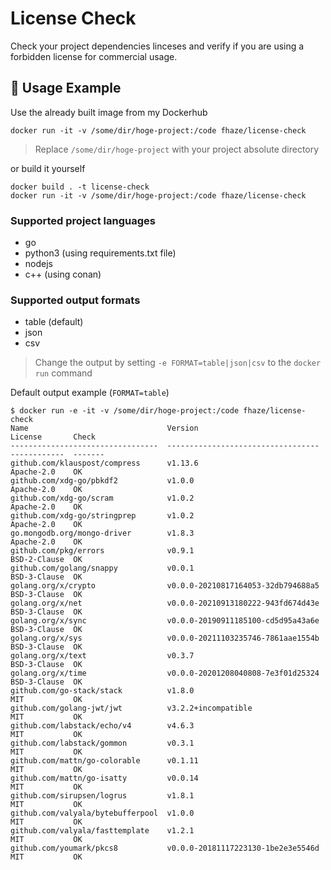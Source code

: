 # License Check

Check your project dependencies linceses and verify if you are using a forbidden license for commercial usage.

## 🚀 Usage Example

Use the already built image from my Dockerhub

```shell
docker run -it -v /some/dir/hoge-project:/code fhaze/license-check
```

> Replace `/some/dir/hoge-project` with your project absolute directory

or build it yourself

```shell
docker build . -t license-check
docker run -it -v /some/dir/hoge-project:/code fhaze/license-check
```

### Supported project languages
- go
- python3 (using requirements.txt file)
- nodejs
- c++ (using conan)

### Supported output formats
- table (default)
- json
- csv

> Change the output by setting `-e FORMAT=table|json|csv` to the `docker run` command

Default output example (`FORMAT=table`)

```shell
$ docker run -e -it -v /some/dir/hoge-project:/code fhaze/license-check
Name                               Version                             License       Check
---------------------------------  ----------------------------------  ------------  -------
github.com/klauspost/compress      v1.13.6                             Apache-2.0    OK
github.com/xdg-go/pbkdf2           v1.0.0                              Apache-2.0    OK
github.com/xdg-go/scram            v1.0.2                              Apache-2.0    OK
github.com/xdg-go/stringprep       v1.0.2                              Apache-2.0    OK
go.mongodb.org/mongo-driver        v1.8.3                              Apache-2.0    OK
github.com/pkg/errors              v0.9.1                              BSD-2-Clause  OK
github.com/golang/snappy           v0.0.1                              BSD-3-Clause  OK
golang.org/x/crypto                v0.0.0-20210817164053-32db794688a5  BSD-3-Clause  OK
golang.org/x/net                   v0.0.0-20210913180222-943fd674d43e  BSD-3-Clause  OK
golang.org/x/sync                  v0.0.0-20190911185100-cd5d95a43a6e  BSD-3-Clause  OK
golang.org/x/sys                   v0.0.0-20211103235746-7861aae1554b  BSD-3-Clause  OK
golang.org/x/text                  v0.3.7                              BSD-3-Clause  OK
golang.org/x/time                  v0.0.0-20201208040808-7e3f01d25324  BSD-3-Clause  OK
github.com/go-stack/stack          v1.8.0                              MIT           OK
github.com/golang-jwt/jwt          v3.2.2+incompatible                 MIT           OK
github.com/labstack/echo/v4        v4.6.3                              MIT           OK
github.com/labstack/gommon         v0.3.1                              MIT           OK
github.com/mattn/go-colorable      v0.1.11                             MIT           OK
github.com/mattn/go-isatty         v0.0.14                             MIT           OK
github.com/sirupsen/logrus         v1.8.1                              MIT           OK
github.com/valyala/bytebufferpool  v1.0.0                              MIT           OK
github.com/valyala/fasttemplate    v1.2.1                              MIT           OK
github.com/youmark/pkcs8           v0.0.0-20181117223130-1be2e3e5546d  MIT           OK
```
